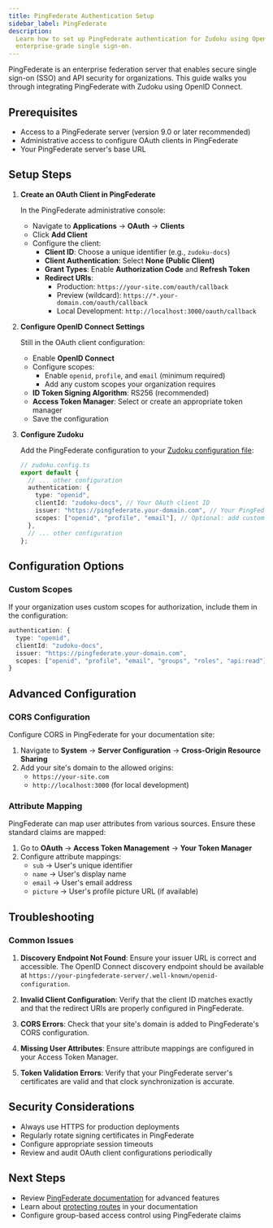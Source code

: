 ```yaml
---
title: PingFederate Authentication Setup
sidebar_label: PingFederate
description:
  Learn how to set up PingFederate authentication for Zudoku using OpenID Connect for
  enterprise-grade single sign-on.
---
```


PingFederate is an enterprise federation server that enables secure single sign-on (SSO) and API
security for organizations. This guide walks you through integrating PingFederate with Zudoku using
OpenID Connect.

## Prerequisites

- Access to a PingFederate server (version 9.0 or later recommended)
- Administrative access to configure OAuth clients in PingFederate
- Your PingFederate server's base URL

## Setup Steps

<Stepper>

1. **Create an OAuth Client in PingFederate**

   In the PingFederate administrative console:
   - Navigate to **Applications** → **OAuth** → **Clients**
   - Click **Add Client**
   - Configure the client:
     - **Client ID**: Choose a unique identifier (e.g., `zudoku-docs`)
     - **Client Authentication**: Select **None (Public Client)**
     - **Grant Types**: Enable **Authorization Code** and **Refresh Token**
     - **Redirect URIs**:
       - Production: `https://your-site.com/oauth/callback`
       - Preview (wildcard): `https://*.your-domain.com/oauth/callback`
       - Local Development: `http://localhost:3000/oauth/callback`

2. **Configure OpenID Connect Settings**

   Still in the OAuth client configuration:
   - Enable **OpenID Connect**
   - Configure scopes:
     - Enable `openid`, `profile`, and `email` (minimum required)
     - Add any custom scopes your organization requires
   - **ID Token Signing Algorithm**: RS256 (recommended)
   - **Access Token Manager**: Select or create an appropriate token manager
   - Save the configuration

3. **Configure Zudoku**

   Add the PingFederate configuration to your [Zudoku configuration file](./overview.md):

   ```typescript
   // zudoku.config.ts
   export default {
     // ... other configuration
     authentication: {
       type: "openid",
       clientId: "zudoku-docs", // Your OAuth client ID
       issuer: "https://pingfederate.your-domain.com", // Your PingFederate base URL
       scopes: ["openid", "profile", "email"], // Optional: add custom scopes
     },
     // ... other configuration
   };
   ```

</Stepper>

## Configuration Options

### Custom Scopes

If your organization uses custom scopes for authorization, include them in the configuration:

```typescript
authentication: {
  type: "openid",
  clientId: "zudoku-docs",
  issuer: "https://pingfederate.your-domain.com",
  scopes: ["openid", "profile", "email", "groups", "roles", "api:read"],
}
```

## Advanced Configuration

### CORS Configuration

Configure CORS in PingFederate for your documentation site:

1. Navigate to **System** → **Server Configuration** → **Cross-Origin Resource Sharing**
2. Add your site's domain to the allowed origins:
   - `https://your-site.com`
   - `http://localhost:3000` (for local development)

### Attribute Mapping

PingFederate can map user attributes from various sources. Ensure these standard claims are mapped:

1. Go to **OAuth** → **Access Token Management** → **Your Token Manager**
2. Configure attribute mappings:
   - `sub` → User's unique identifier
   - `name` → User's display name
   - `email` → User's email address
   - `picture` → User's profile picture URL (if available)

## Troubleshooting

### Common Issues

1. **Discovery Endpoint Not Found**: Ensure your issuer URL is correct and accessible. The OpenID
   Connect discovery endpoint should be available at
   `https://your-pingfederate-server/.well-known/openid-configuration`.

2. **Invalid Client Configuration**: Verify that the client ID matches exactly and that the redirect
   URIs are properly configured in PingFederate.

3. **CORS Errors**: Check that your site's domain is added to PingFederate's CORS configuration.

4. **Missing User Attributes**: Ensure attribute mappings are configured in your Access Token
   Manager.

5. **Token Validation Errors**: Verify that your PingFederate server's certificates are valid and
   that clock synchronization is accurate.

## Security Considerations

- Always use HTTPS for production deployments
- Regularly rotate signing certificates in PingFederate
- Configure appropriate session timeouts
- Review and audit OAuth client configurations periodically

## Next Steps

- Review [PingFederate documentation](https://docs.pingidentity.com/pingfederate/) for advanced
  features
- Learn about [protecting routes](./authentication.md#protected-routes) in your documentation
- Configure group-based access control using PingFederate claims
